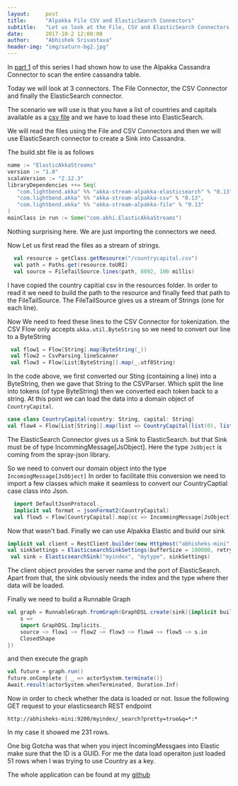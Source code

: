 ```yaml
---
layout:     post
title:      "Alpakka File CSV and ElasticSearch Connectors"
subtitle:   "Let us look at the File, CSV and ElasticSearch Connectors of Alpakka."
date:       2017-10-2 12:00:00
author:     "Abhishek Srivastava"
header-img: "img/saturn-bg2.jpg"
---
```


In [part 1](https://abhsrivastava.github.io/2017/09/29/Scan-Cassandra-with-Alpakka/) of this series I had shown how to use the Alpakka Cassandra Connector to scan the entire cassandra table.

Today we will look at 3 connectors. The File Connector, the CSV Connector and finally the ElasticSearch connector.

The scenario we will use is that you have a list of countries and capitals available as a [csv file](https://github.com/icyrockcom/country-capitals/blob/master/data/country-list.csv) and we have to load these into ElasticSearch.

We will read the files using the File and CSV Connectors and then we will use ElasticSearch connector to create a Sink into Cassandra.

The build.sbt file is as follows

```scala
name := "ElasticAkkaStreams"
version := "1.0"
scalaVersion := "2.12.3"
libraryDependencies ++= Seq(
   "com.lightbend.akka" %% "akka-stream-alpakka-elasticsearch" % "0.13",
   "com.lightbend.akka" %% "akka-stream-alpakka-csv" % "0.13",
   "com.lightbend.akka" %% "akka-stream-alpakka-file" % "0.13"
)
mainClass in run := Some("com.abhi.ElasticAkkaStreams")
```

Nothing surprising here. We are just importing the connectors we need.

Now Let us first  read the files as a stream of strings.

```scala
  val resource = getClass.getResource("/countrycapital.csv")
  val path = Paths.get(resource.toURI)
  val source = FileTailSource.lines(path, 8092, 100 millis)
```

I have copied the country capitial csv in the resources folder. In order to read it we need to build the path to the resource and finally feed that path to the FileTailSource. The FileTailSource gives us a stream of Strings (one for each line).

Now We need to feed these lines to the CSV Connector for tokenization. the CSV Flow only accepts `akka.util.ByteString` so we need to convert our line to a ByteString

```scala
 val flow1 = Flow[String].map(ByteString(_))
 val flow2 = CsvParsing.lineScanner
 val flow3 = Flow[List[ByteString]].map(_.utf8String)
```

In the code above, we first converted our Sting (containing a line) into a ByteString, then we gave that String to the CSVParser. Which split the line into tokens (of type ByteString) then we converted each token back to a string. At this point we can load the data into a domain object of `CountryCapital`.

```scala
case class CountryCapital(country: String, capital: String)
val flow4 = Flow[List[String]].map(list => CountryCapital(list(0), list(1)))
```

The ElasticSearch Connector gives us a Sink to ElasticSearch. but that Sink must be of type IncommingMessage[JsObject]. Here the type `JsObject` is coming from the spray-json library.

So we need to convert our domain object into the type `IncomingMessage[JsObject]` In order to facilitate this conversion we need to import a few classes which make it seamless to convert our CountryCaptial case class into Json.

```scala
  import DefaultJsonProtocol._
  implicit val format = jsonFormat2(CountryCapital)
  val flow5 = Flow[CountryCapital].map{cc => IncommingMessage[JsObject](Some(UUID.randomUUID.toString), cc.asJson.asJsObject)}
```  

Now that wasn't bad. Finally we can use Alpakka Elastic and build our sink

```scala
implicit val client = RestClient.builder(new HttpHost("abhisheks-mini", 9200)).build()
val sinkSettings = ElasticsearchSinkSettings(bufferSize = 100000, retryInterval = 5000, maxRetry = 100)
 val sink = ElasticsearchSink("myindex", "mytype", sinkSettings)
```


The client object provides the server name and the port of ElasticSearch. Apart from that, the sink obviously needs the index and the type where ther data will be loaded.

Finally we need to build a Runnable Graph

```scala
val graph = RunnableGraph.fromGraph(GraphDSL.create(sink){implicit builder => 
	s =>
	import GraphDSL.Implicits._ 
	source ~> flow1 ~> flow2 ~> flow3 ~> flow4 ~> flow5 ~> s.in
	ClosedShape
})
```
and then execute the graph

```scala
val future = graph.run()
future.onComplete { _ => actorSystem.terminate()}
Await.result(actorSystem.whenTerminated, Duration.Inf)
```

Now in order to check whether the data is loaded or not. Issue the following GET request to your elasticsearch REST endpoint

```
http://abhisheks-mini:9200/myindex/_search?pretty=true&q=*:*
```

In my case it showed me 231 rows.

One big Gotcha was that when you inject IncomingMessgaes into Elastic make sure that the ID is a GUID. For me the data load operaiton just loaded 51 rows when I was trying to use Country as a key.

The whole application can be found at my [github](https://github.com/abhsrivastava/ElasticAlpakkaStreams.)